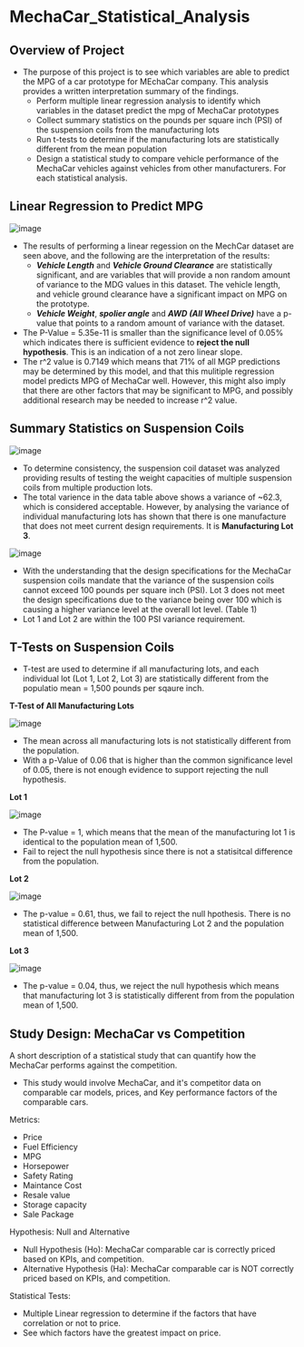 # ****MechaCar_Statistical_Analysis****
## Overview of Project
- The purpose of this project is to see which variables are able to predict the MPG of a car prototype for MEchaCar company. This analysis provides a written interpretation summary of the findings.
  - Perform multiple linear regression analysis to identify which variables in the dataset predict the mpg of MechaCar prototypes
  - Collect summary statistics on the pounds per square inch (PSI) of the suspension coils from the manufacturing lots
  - Run t-tests to determine if the manufacturing lots are statistically different from the mean population
  - Design a statistical study to compare vehicle performance of the MechaCar vehicles against vehicles from other manufacturers. For each statistical analysis.
## Linear Regression to Predict MPG

![image](https://user-images.githubusercontent.com/106709942/191374447-6cc1afea-ef31-4937-9ade-6130edbafcce.png)

-  The results of performing a linear regession on the MechCar dataset are seen above, and the following are the interpretation of the results:
    - *__Vehicle Length__* and *__Vehicle Ground Clearance__* are statistically significant, and are variables that will provide a non random amount of variance to the MDG values in this dataset. The vehicle length, and vehicle ground clearance have a significant impact on MPG on the prototype. 
    - *__Vehicle Weight__*, *__spolier angle__* and *__AWD (All Wheel Drive)__* have a p-value that points to a random amount of variance with the dataset.
- The P-Value = 5.35e-11 is smaller than the significance level of 0.05% which indicates there is sufficient evidence to __reject the null hypothesis__. This is an indication of a not zero linear slope. 
- The r^2 value is 0.7149 which means that 71% of all MGP predictions may be determined by this model, and that this mulitiple regression model predicts MPG of MechaCar well. However, this might also imply that there are other factors that may be significant to MPG, and possibly additional research may be needed to increase r^2 value. 

## Summary Statistics on Suspension Coils

![image](https://user-images.githubusercontent.com/106709942/191378139-dae6d8b8-3ca2-43cc-a8f7-1cc655bf04de.png)

- To determine consistency, the suspension coil dataset was analyzed providing results of testing the weight capacities of multiple suspension coils from multiple production lots.
- The total varience in the data table above shows a variance of ~62.3, which is considered acceptable. However, by analysing the variance of individual manufacturing lots has shown that there is one manufacture that does not meet current design requirements. It is __Manufacturing Lot 3__.

![image](https://user-images.githubusercontent.com/106709942/191379047-56b3481f-e2b0-4f32-bbd3-53ec3ebbed1b.png)

- With the understanding that the design specifications for the MechaCar suspension coils mandate that the variance of the suspension coils cannot exceed 100 pounds per square inch (PSI). Lot 3 does not meet the design specifications due to the variance being over 100 which is causing a higher variance level at the overall lot level. (Table 1)
- Lot 1 and Lot 2 are within the 100 PSI variance requirement. 

 ## T-Tests on Suspension Coils
 - T-test are used to determine if all manufacturing lots, and each individual lot (Lot 1, Lot 2, Lot 3) are statistically different from the populatio mean = 1,500 pounds per sqaure  inch. 
 
  __T-Test of All Manufacturing Lots__
 
 ![image](https://user-images.githubusercontent.com/106709942/191380297-575418b4-0485-488a-bc51-55eaa44b78d2.png)
 
 - The mean across all manufacturing lots is not statistically different from the population.
 - With a p-Value of 0.06 that is higher than the common significance level of 0.05, there is not enough evidence to support rejecting the null hypothesis.

 __Lot 1__

![image](https://user-images.githubusercontent.com/106709942/191381079-2e9a9f8d-0643-4b85-90cf-fd2d86835222.png)

- The P-value = 1, which means that the mean of the manufacturing lot 1 is identical to the population mean of 1,500. 
- Fail to reject the null hypothesis since there is not a statisitcal difference from the population. 

__Lot 2__

![image](https://user-images.githubusercontent.com/106709942/191381490-f8cee955-fc34-414c-a31d-c4075c95d620.png)

- The p-value = 0.61, thus, we fail to reject the null hpothesis. There is no statistical difference between Manufacturing Lot 2 and the population mean of 1,500.

__Lot 3__

![image](https://user-images.githubusercontent.com/106709942/191381746-874009c5-2b9d-44b5-8c6c-571d90209acc.png)

- The p-value = 0.04, thus, we reject the null hypothesis which means that manufacturing lot 3 is statistically different from from the population mean of 1,500.

 ## Study Design: MechaCar vs Competition
 A short description of a statistical study that can quantify how the MechaCar performs against the competition.
 - This study would involve MechaCar, and it's competitor data on comparable car models, prices, and Key performance factors of the comparable cars. 
 
 Metrics:
 - Price
 - Fuel Efficiency 
 - MPG
 - Horsepower
 - Safety Rating
 - Maintance Cost
 - Resale value
 - Storage capacity
 - Sale Package 

 Hypothesis: Null and Alternative
 - Null Hypothesis (Ho): MechaCar comparable car is correctly priced based on KPIs, and competition.
 - Alternative Hypothesis (Ha): MechaCar comparable car is NOT correctly priced based on KPIs, and competition.
 
Statistical Tests:
 - Multiple Linear regression  to determine if the factors that have correlation or not to price.
 - See which factors have the greatest impact on price. 
